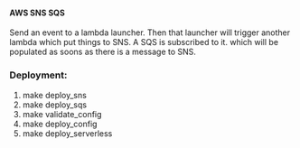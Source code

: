 #### AWS SNS SQS

Send an event to a lambda launcher. Then that launcher will trigger another lambda which put things to 
SNS. A SQS is subscribed to it. which will be populated as soons as there is a message to SNS.


### Deployment:

1. make deploy_sns
2. make deploy_sqs
3. make validate_config
4. make deploy_config
5. make deploy_serverless

